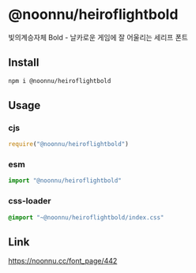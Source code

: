# @noonnu/heiroflightbold
빛의계승자체 Bold - 날카로운 게임에 잘 어울리는 세리프 폰트

## Install
```sh
npm i @noonnu/heiroflightbold
```
## Usage
### cjs
```js
require("@noonnu/heiroflightbold")
```
### esm
```js
import "@noonnu/heiroflightbold"
```
### css-loader
```css
@import "~@noonnu/heiroflightbold/index.css"
```

## Link
https://noonnu.cc/font_page/442